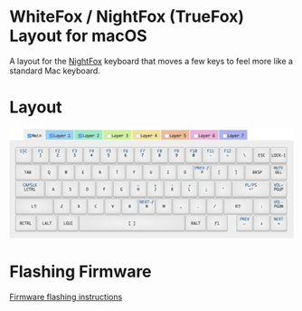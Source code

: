 # WhiteFox / NightFox (TrueFox) Layout for macOS

A layout for the
[NightFox](https://kono.store/products/nightfox-mechanical-keyboard) keyboard
that moves a few keys to feel more like a standard Mac keyboard.

# Layout

![Layout](layout.png)

# Flashing Firmware

[Firmware flashing instructions](https://github.com/kiibohd/controller/blob/master/Documentation/Keyboards/WhiteFox.md#flashing-the-whitefox)
